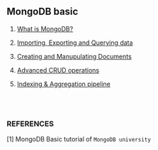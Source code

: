 ## MongoDB basic

1. [What is MongoDB?](./01-chapter-1.md)

2. [Importing, Exporting and Querying data](./02-chapter-2.md)

3. [Creating and Manupulating Documents](./03-chapter-3.md)

4. [Advanced CRUD operations](./04-chapter-4.md)

5. [Indexing & Aggregation pipeline](./05-chapter-5.md)

<br/>
<br/>

### REFERENCES

[1] MongoDB Basic tutorial of `MongoDB university`